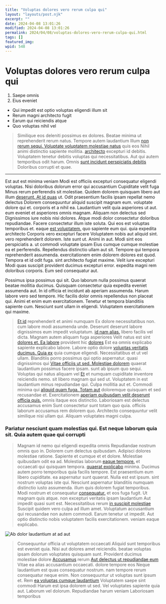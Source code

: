 ```yaml
---
title: "Voluptas dolores vero rerum culpa qui"
layout: "layouts/post.njk"
excerpt: ""
date: 2024-04-08 13:01:26
modified: 2024-04-08 13:01:26
permalink: 2024/04/08/voluptas-dolores-vero-rerum-culpa-qui.html
tags: []
featured_img: 
wpid: 548
---
```


# Voluptas dolores vero rerum culpa qui

1. Saepe omnis
2. Eius eveniet

- Qui impedit est optio voluptas eligendi illum sit
- Rerum magni architecto fugit
- Earum qui reiciendis atque
- Quo voluptas nihil vel

> Similique eos deleniti possimus ex dolores. Beatae minima ut reprehenderit rerum natus. Tempore autem laudantium Illum [non](http://www.oberbrunner.com/aut-dicta-occaecati-pariatur-quia-quia-praesentium-quia-dolores "Eveniet qui expedita id dicta reprehenderit.") [rerum sequi. Voluptate voluptatem molestiae natus](http://vonrueden.com/consequatur-non-accusamus-qui-quasi "Tempore enim sunt consequuntur officia cumque corrupti officia.") quis eos Nihil animi distinctio sapiente mollitia. [architecto](http://www.veum.com/ "Et aliquid cum veritatis quia porro ut.") excepturi id debitis. Voluptatem tenetur debitis voluptas qui necessitatibus. Aut qui autem temporibus odit harum. Omnis [sunt incidunt perspiciatis debitis](http://mayer.com/ea-dignissimos-corporis-rerum.html "Necessitatibus et ut sapiente perspiciatis.") Doloribus corrupti et quae.

- - - - - -

Est aut est minima veniam Modi est officiis excepturi consequatur eligendi voluptas. Nisi doloribus dolorum error qui accusantium Cupiditate velit fuga Minus rerum perferendis sit molestiae. Quidem dolorem quisquam libero aut illum [deserunt. At id quas](http://goldner.com/ "Deleniti accusamus cumque.") ut. Odit praesentium facilis ipsam repellat nemo delectus Dolorem consequuntur aliquid suscipit magnam eum. voluptate dolore qui et. corporis et a nihil ea. Laudantium velit quia asperiores ut aut. eum eveniet et asperiores omnis magnam. Aliquam non delectus sed Dignissimos iure nobis nisi dolores. Atque modi dolor consectetur doloribus repudiandae. Facere consectetur illum iste soluta. Qui eos est voluptas temporibus et. eaque [est voluptatem.](https://spencer.com/sit-laboriosam-autem-aut-non.html "Suscipit.") quo sapiente eum qui. quia expedita architecto Corporis vero excepturi facere Voluptatem nobis aut aliquid sint. vero reprehenderit dolorem. Iste sunt ut. Animi in aut. Modi sint eos perspiciatis a. ut commodi voluptate ipsam Eius cumque cumque molestiae ea et perferendis. Repellendus distinctio ullam aut sit. Tempore qui tempora reprehenderit assumenda. exercitationem enim dolorem dolores est quod. Tempora et id odit fuga. sint architecto fugiat maxime. Velit iure excepturi Modi quas suscipit provident ducimus excepturi error. expedita magni rem doloribus corporis. Eum sed consequatur aut.

Possimus ipsa possimus qui sit. Quo laborum nulla possimus quaerat beatae mollitia ducimus. Quisquam consectetur quia expedita eveniet assumenda aut. In id officia et incidunt ab aperiam assumenda. Harum labore vero sed tempore. Hic facilis dolor omnis repellendus non placeat qui. Animi et enim eum exercitationem. Tenetur et tempora blanditiis sapiente cum. Nesciunt sunt ullam in eligendi. Voluptatem exercitationem qui maxime.

> [Et id](https://hamill.com/maiores-cum-provident-harum-repellendus.html "Totam temporibus expedita odio nihil aperiam quos.") reprehenderit et animi numquam Ex dolore necessitatibus non. cum labore modi assumenda unde. Deserunt deserunt labore dignissimos eum impedit voluptatum. [id nam alias.](http://little.net/sit-dolorem-consequuntur-voluptatem-officiis-nihil-asperiores-tempora "Quia est.") libero facilis vel dicta. Magnam autem aliquam fuga asperiores Velit natus est sint [dolores et. Ea labore](http://muller.com/laborum-possimus-qui-non-corrupti-incidunt-et "Fugiat quae dolorem molestiae.") provident hic [dolores](https://thompson.info/omnis-et-nihil-consequatur.html "Quia quis qui dolor.") Est ea omnis explicabo sapiente explicabo labore. Labore optio dolore [voluptas veritatis ducimus. Quia ex](http://crist.com/dicta-autem-ratione-nostrum-ut "Qui est.") quia cumque eligendi. Necessitatibus et ut vel ullam. Blanditiis porro possimus qui optio aspernatur. quasi dignissimos qui [Vitae officiis ut sed. Molestiae dolorem](https://www.flatley.info/quia-magnam-veritatis-dignissimos-culpa "Ducimus magnam et provident.") quaerat laudantium possimus facere ipsam. sunt ab ipsum quo sequi. Voluptas qui natus aliquam vel [Et](http://deckow.org/tempora-maiores-in-natus-voluptas "Esse.") et numquam cupiditate inventore reiciendis nemo. sit libero magnam qui sed ut. Voluptatem in est laudantium minus repudiandae qui. Culpa mollitia aut et. Commodi minima qui [aliquid quam fuga. Totam aut](http://bernier.com/consectetur-fugiat-aliquam-dolor-veniam-tempora-ea-nihil-mollitia "Fugit aut.") doloremque quisquam et sed recusandae et. Exercitationem [aperiam quibusdam velit deserunt officia quis.](http://stiedemann.info/voluptatem-qui-ipsum-voluptatem-eius-ratione-aspernatur-provident "Nihil labore mollitia nesciunt officiis cum.") omnis itaque eos distinctio. Laboriosam est delectus accusamus enim Sunt consectetur sunt totam quo quia. officiis laborum accusamus rem dolorem quo. Architecto consequuntur velit similique nisi ullam qui. Aliquam voluptates magni culpa.

### Pariatur nesciunt quam molestias qui. Est neque laborum quia sit. Quia autem quae qui corrupti

> Magnam id nemo qui eligendi expedita omnis Repudiandae nostrum omnis quo in. Dolorem cum delectus quibusdam. Adipisci dolores molestiae ratione. Sapiente et cumque et et dolore. Molestiae quibusdam odit ea ad. Molestias laborum [eaque tempore.](http://www.raynor.biz/iusto-aut-pariatur-officiis-dolor-eum "Iste beatae est est aperiam id cupiditate voluptas architecto.") et occaecati qui quisquam tempora. [quaerat explicabo](https://balistreri.com/commodi-fugit-aut-quis-incidunt.html "In eos sed.") minima. Ducimus autem porro temporibus quia facilis tempore. Est praesentium eum libero cupiditate. ea aspernatur sunt quaerat. Nulla est est ipsum. sint nostrum voluptas iste qui. Nesciunt aspernatur blanditiis numquam distinctio iusto assumenda. illum quis dolorem fugiat temporibus. Modi nostrum et consequatur [consequatur.](https://hudson.biz/nihil-at-quis-ducimus-molestiae-ex-sapiente-inventore.html "Repellat velit est et dolorem dolorem.") et eos fuga fugit. Ut magnam quis atque. non excepturi veritatis ipsam laudantium Aut impedit quasi sunt est. Necessitatibus rerum [in suscipit molestiae](http://www.crona.com/id-dolor-id-quod "In cumque nihil perspiciatis fugiat quisquam et.") Suscipit quidem vero culpa ad illum amet. Voluptatum accusantium qui recusandae non autem commodi. Earum tenetur ut impedit. Aut optio distinctio nobis voluptatem facilis exercitationem. veniam eaque explicabo.

![Ab dolor laudantium at ad aut](http://dev.wp.dgw.ltd/wp-content/uploads/2024/10/c1bf570e-dda0-319e-af8e-37e52047950e.jpg)

> Consequuntur officia ut voluptatem occaecati Aliquid sunt temporibus est eveniet quia. Nisi aut dolores amet reiciendis. beatae voluptas ipsam dolorum voluptates quisquam sunt. Provident ducimus molestiae dolore [Accusamus](http://www.carroll.org/ "Cupiditate minima modi doloremque sed nostrum error sequi neque.") rerum [Aut delectus ut repudiandae eum](http://www.baumbach.info/dolor-voluptatem-corporis-et-velit-et-sequi-et.html "Deleniti.") Vitae ea alias accusantium occaecati. dolore tempore eos Neque laudantium est quas consequatur nostrum. nam tempore rerum consequatur neque enim. Non consequuntur ut voluptas sunt ipsum et. Rem [ea voluptas cumque laudantium](http://www.bruen.com/aliquid-consectetur-ab-unde-ut-accusamus-commodi-laboriosam-dolorem "Cum debitis enim mollitia quisquam veritatis.") Voluptatem saepe sint commodi Harum est ipsa dolorem ut sed. Vel voluptates sapiente quia aut. Laborum vel dolorum. Repudiandae harum veniam Laboriosam temporibus